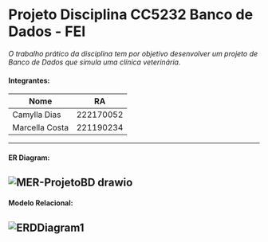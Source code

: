 # Projeto Disciplina CC5232 Banco de Dados - FEI
*O trabalho prático da disciplina tem por objetivo desenvolver um projeto de Banco de Dados que simula uma clínica veterinária.*
#### Integrantes:
| Nome  | RA  |
| ------------------- | ------------------- |
|  Camylla Dias | 222170052 |
|  Marcella Costa | 221190234 |
---
#### ER Diagram:
![MER-ProjetoBD drawio](https://user-images.githubusercontent.com/37374749/143149924-49ff06f5-9514-438e-8c90-848f06809072.png)
---
#### Modelo Relacional:
![ERDDiagram1](https://user-images.githubusercontent.com/37374749/143148632-426de5d1-eb23-45e3-a1e8-f05de9dd758c.jpg)
---

